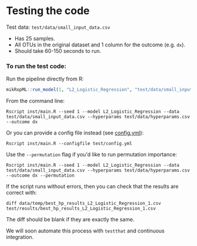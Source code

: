 # Testing the code

Test data: `test/data/small_input_data.csv`

- Has 25 samples.
- All OTUs in the original dataset and 1 column for the outcome (e.g. `dx`).
- Should take 60-150 seconds to run.

### To run the test code:

Run the pipeline directly from R:
```R
mikRopML::run_model(1, "L2_Logistic_Regression", "test/data/small_input_data.csv", "test/data/hyperparams.csv", "dx", permutation = FALSE)
```

From the command line:
```
Rscript inst/main.R --seed 1 --model L2_Logistic_Regression --data  test/data/small_input_data.csv --hyperparams test/data/hyperparams.csv --outcome dx
```

Or you can provide a config file instead (see [config.yml](config.yml)):
```
Rscript inst/main.R --configfile test/config.yml
```

Use the `--permutation` flag if you'd like to run permutation importance:
```
Rscript inst/main.R --seed 1 --model L2_Logistic_Regression --data  test/data/small_input_data.csv --hyperparams test/data/hyperparams.csv --outcome dx --permutation
```

If the script runs without errors, then you can check that the results are correct with:
```
diff data/temp/best_hp_results_L2_Logistic_Regression_1.csv test/results/best_hp_results_L2_Logistic_Regression_1.csv
```

The diff should be blank if they are exactly the same.

We will soon automate this process with `testthat` and continuous integration.